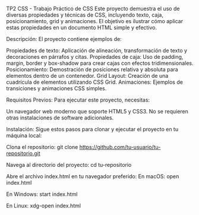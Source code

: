 TP2 CSS - Trabajo Práctico de CSS
Este proyecto demuestra el uso de diversas propiedades y técnicas de CSS, incluyendo texto, caja, posicionamiento, grid y animaciones. El objetivo es ilustrar cómo aplicar estas propiedades en un documento HTML simple y efectivo.

Descripción:
El proyecto contiene ejemplos de:

Propiedades de texto: Aplicación de alineación, transformación de texto y decoraciones en párrafos y citas.
Propiedades de caja: Uso de padding, margin, border y box-shadow para crear cajas con efectos tridimensionales.
Posicionamiento: Demostración de posiciones relativa y absoluta para elementos dentro de un contenedor.
Grid Layout: Creación de una cuadrícula de elementos utilizando CSS Grid.
Animaciones: Ejemplos de transiciones y animaciones CSS simples.

Requisitos Previos:
Para ejecutar este proyecto, necesitas:

Un navegador web moderno que soporte HTML5 y CSS3. No se requieren otras instalaciones de software adicionales.

Instalación:
Sigue estos pasos para clonar y ejecutar el proyecto en tu máquina local:

Clona el repositorio:
git clone https://github.com/tu-usuario/tu-repositorio.git

Navega al directorio del proyecto:
cd tu-repositorio

Abre el archivo index.html en tu navegador preferido:
En macOS:
open index.html

En Windows:
start index.html

En Linux:
xdg-open index.html